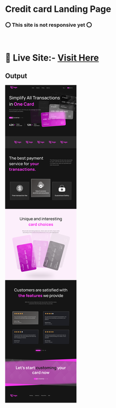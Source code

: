 # Credit card Landing Page

 ### ⭕ This site is not responsive yet ⭕
<br>

 # 📌 Live Site:- [Visit Here](https://kanurisathvika.github.io/FSJS2.0/HTML_CSS_Projects/03_HTML_CSS_Projects_12th_Dec/01_Project-Credit_card_landing_page/index.html)

 ## Output

 ![Output](../01_Project-Credit_card_landing_page/Credit_card_landing_page.png)